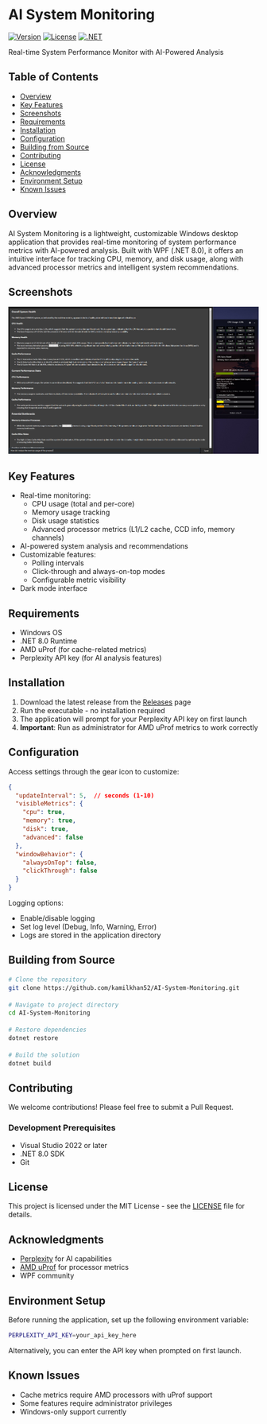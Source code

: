 # AI System Monitoring

[![Version](https://img.shields.io/github/v/release/kamilkhan52/AI-System-Monitoring)](https://github.com/kamilkhan52/AI-System-Monitoring/releases)
[![License](https://img.shields.io/github/license/kamilkhan52/AI-System-Monitoring)](LICENSE)
[![.NET](https://img.shields.io/badge/.NET-8.0-512BD4)](https://dotnet.microsoft.com/download/dotnet/8.0)

Real-time System Performance Monitor with AI-Powered Analysis

## Table of Contents
- [Overview](#overview)
- [Key Features](#key-features)
- [Screenshots](#screenshots)
- [Requirements](#requirements)
- [Installation](#installation)
- [Configuration](#configuration)
- [Building from Source](#building-from-source)
- [Contributing](#contributing)
- [License](#license)
- [Acknowledgments](#acknowledgments)
- [Environment Setup](#environment-setup)
- [Known Issues](#known-issues)

## Overview

AI System Monitoring is a lightweight, customizable Windows desktop application that provides real-time monitoring of system performance metrics with AI-powered analysis. Built with WPF (.NET 8.0), it offers an intuitive interface for tracking CPU, memory, and disk usage, along with advanced processor metrics and intelligent system recommendations.

## Screenshots

![AI System Monitor showing real-time performance analysis with AI insights](screenshot.png)

## Key Features

* Real-time monitoring:
  * CPU usage (total and per-core)
  * Memory usage tracking
  * Disk usage statistics
  * Advanced processor metrics (L1/L2 cache, CCD info, memory channels)
* AI-powered system analysis and recommendations
* Customizable features:
  * Polling intervals
  * Click-through and always-on-top modes
  * Configurable metric visibility
* Dark mode interface

## Requirements

* Windows OS
* .NET 8.0 Runtime
* AMD uProf (for cache-related metrics)
* Perplexity API key (for AI analysis features)

## Installation

1. Download the latest release from the [Releases](https://github.com/kamilkhan52/AI-System-Monitoring/releases) page
2. Run the executable - no installation required
3. The application will prompt for your Perplexity API key on first launch
4. **Important**: Run as administrator for AMD uProf metrics to work correctly

## Configuration

Access settings through the gear icon to customize:

```json
{
  "updateInterval": 5,  // seconds (1-10)
  "visibleMetrics": {
    "cpu": true,
    "memory": true,
    "disk": true,
    "advanced": false
  },
  "windowBehavior": {
    "alwaysOnTop": false,
    "clickThrough": false
  }
}
```

Logging options:
- Enable/disable logging
- Set log level (Debug, Info, Warning, Error)
- Logs are stored in the application directory

## Building from Source

```bash
# Clone the repository
git clone https://github.com/kamilkhan52/AI-System-Monitoring.git

# Navigate to project directory
cd AI-System-Monitoring

# Restore dependencies
dotnet restore

# Build the solution
dotnet build
```

## Contributing

We welcome contributions! Please feel free to submit a Pull Request.

### Development Prerequisites

* Visual Studio 2022 or later
* .NET 8.0 SDK
* Git

## License

This project is licensed under the MIT License - see the [LICENSE](LICENSE) file for details.

## Acknowledgments

* [Perplexity](https://perplexity.ai/) for AI capabilities
* [AMD uProf](https://developer.amd.com/uprof/) for processor metrics
* WPF community

## Environment Setup

Before running the application, set up the following environment variable:
```bash
PERPLEXITY_API_KEY=your_api_key_here
```

Alternatively, you can enter the API key when prompted on first launch.

## Known Issues

- Cache metrics require AMD processors with uProf support
- Some features require administrator privileges
- Windows-only support currently